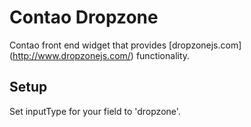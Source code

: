 # Contao Dropzone

Contao front end widget that provides [dropzonejs.com] (http://www.dropzonejs.com/) functionality.

## Setup

Set inputType for your field to 'dropzone'.
